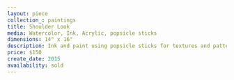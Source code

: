 ```yaml
---
layout: piece
collection_: paintings
title: Shoulder Look
media: Watercolor, Ink, Acrylic, popsicle sticks
dimensions: 14" x 16"
description: Ink and paint using popsicle sticks for textures and pattern.
price: $150
create_date: 2015
availability: sold
---
```

